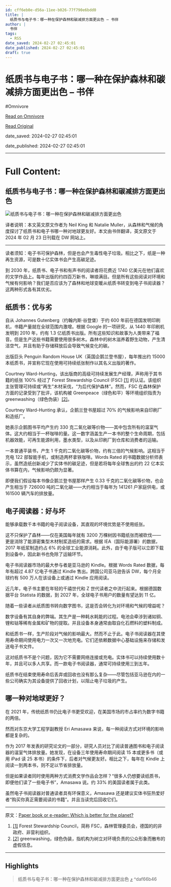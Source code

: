 ```yaml
---
id: cff6eb0e-d56a-11ee-b026-77f790e6bdd0
title: |
  纸质书与电子书：哪一种在保护森林和碳减排方面更出色 – 书伴
author: |
  书伴
tags:
  - RSS
date_saved: 2024-02-27 02:45:01
date_published: 2024-02-27 02:45:01
draft: true
---
```


# 纸质书与电子书：哪一种在保护森林和碳减排方面更出色 – 书伴
#Omnivore

[Read on Omnivore](https://omnivore.app/me/-18dea83cce7)

[Read Original](https://bookfere.com/post/1091.html)

date_saved: 2024-02-27 02:45:01

date_published: 2024-02-27 02:45:01

--- 

# Full Content: 

## 纸质书与电子书：哪一种在保护森林和碳减排方面更出色

![纸质书与电子书：哪一种在保护森林和碳减排方面更出色](https://proxy-prod.omnivore-image-cache.app/780x0,snvtLOn3lm1ZfENb8eLEeKAXdPCfCESjsDsxjFxotVNg/https://bookfere.com/wp-content/uploads/2024/02/paperback-vs-ebook.jpg)

译者说明：本文英文原文作者为 Neil King 和 Natalie Muller，从森林和气候的角度探讨了纸质书和电子书哪一种对地球更友好。本文由书伴翻译，英文原文于 2024 年 02 月 23 日刊载在 DW 网站上。

---

读者须知：电子书可保护森林，但是也会产生毒性电子垃圾。相比之下，纸是一种再生资源，可是数十亿实体书会产生高碳足迹。

到 2030 年，纸质书、电子书和有声书的阅读者将花费近 1740 亿美元在他们喜欢的文学作品上。每年出版的约四百万新书，琳琅满目。但是所有这些阅读对环境和气候有何影响？我们是否应该为了森林和地球变暖从纸质书转变到电子书阅读器？这两种形式各有其优劣。

## 纸质书：优与劣

自从 Johannes Gutenberg（约翰内斯·谷登堡）于约 600 年前在德国发明印刷机，书籍产量就在全球范围内激增。根据 Google 的一项研究，从 1440 年印刷机发明到 2010 年，约有 1.3 亿纸质书出版。所有这些知识和故事为人类带来了福音。但是生产这些书籍需要使用很多树木。森林中的树木滋养着野生动物，产生清洁空气，并且有助于存储释放后会导致气候变化的碳。

出版巨头 Penguin Random House UK（英国企鹅兰登书屋），每年推出约 15000 本纸质书，并宣称它现在使用可持续纸张制作以其名义出版的著作。

Courtney Ward-Hunting，该出版商的高级可持续发展生产经理，声称用于其书籍的纸张 100% 经过了 Forest Stewardship Council (FSC) [\[1\]](#footnote-1) 的认证。该组织主张管理可持续或“再生”木材采伐，“为后代保护森林”。然而，FSC 在森林保护方面的记录受到了批评，该机构被 Greenpeace（绿色和平）等环境组织指责为 greenwashing（绿色伪装）[\[2\]](#footnote-2)。

Courtney Ward-Hunting 承认，企鹅兰登书屋超过 70% 的气候影响来自印刷厂和造纸厂。

她表示企鹅图书平均产生约 330 克二氧化碳等价物——其中包含所有的温室气体。这大约相当于一杯咖啡的量。这一数字涵盖生产一本书的整个生命周期，包括机器效能，可再生能源利用，墨水类型，以及从印刷厂到仓库和消费者的运输。

一本普通平装书，产生 1 千克的二氧化碳等价物，约有三倍的气候影响。这相当于充电 122 部智能手机，或制造两杯拿铁咖啡。Words Rated 的书籍数据分析师表示，虽然造纸创新减少了实体书的碳足迹，但是若将每年全球售出的约 22 亿本实体书算在内，气候影响仍颇为显著。

即便我们假设每本书像企鹅兰登书屋那样产生 0.33 千克的二氧化碳等价物，也会产生相当于 726000 吨的二氧化碳——大约相当于每年为 141261 户家庭供电，或 161500 辆汽车的排放量。

## 电子阅读器：好与坏

能够承载数千本书籍的电子阅读设备，其直观的坏境优势是不使用纸张。

这不只保护了森林——仅在美国每年就有 3200 万棵树因书籍纸张而被砍伐——更是消除了能源密集型木材制浆造纸的需求。根据 IEA（国际能源署）的数据，2017 年纸浆制造约占 6% 的全球工业能源消耗。此外，由于电子版可以立即下载到设备中，因此新书也免除了运输环节。

电子书阅读器市场的最大参与者是亚马逊的 Kindle。根据 Words Rated 数据，每年有超过 4.87 亿电子书通过 Kindle 售出。跨国公司亚马逊告诉 DW，每个月全球约有 500 万人在该设备上或通过 Kindle 应用阅读。

近几年，电子书主要在年轻的千禧世代和 Z 世代读者之中流行起来。根据德国数据平台 Statista 的数据，到 2027 年，全球电子书用户的数量有望达到 11 亿。

随着一些读者从纸质图书转向数字图书，这是否会转化为对环境和气候的增益呢？

数字设备有其自身的弊端。其生产是一种耗水耗能的过程。电池会牵涉到诸如铜、锂和钴等稀有金属和矿物的提取。并且设备本身通常由取自化石燃料的塑料制成。

和纸质书一样，生产阶段对气候的影响最大。然而不止于此。电子书阅读器在其使用寿命期间使用电力一次又一次地充电。它们还依赖数据中心基础设施来存储和发送电子书文件。

这对纸质书不是个问题，因为它不需要网络连接或充电。实体书可以持续使用数十年，并且可以多人共享。而一款电子书阅读器，通常可持续使用三到五年。

纸质书在结束使用寿命后丢弃或回收也没有那么复杂——尽管包括亚马逊在内的一些公司确实为其设备提供了回收计划，以阻止电子垃圾的产生。

## 哪一种对地球更好？

在 2021 年，传统纸质书仍比电子书更受欢迎，在美国市场的市占率约为数字书籍的两倍。

然而对东京大学工程学副教授 Eri Amasawa 来说，每一种阅读方式对环境的影响都是复杂的。

作为 2017 年发表的研究论文的一部分，研究人员对比了阅读普通图书和电子阅读器的温室气体排放量。她发现，在设备三年使用寿命期间阅读 15 本或更多书（或用 iPad 读 25 本书）的条件下，后者对气候更友好。相比之下，每年在 Kindle 上阅读一到两本书，则不足以节省排放量。

但是如果读者同时使用两种方式消费文学作品会怎样？“很多人仍想要读纸质书，即便他们读了一些电子书”，Amasawa 说。约 33% 的美国读者属于此类。

虽然电子书阅读器对普通读者具有环保意义，Amasawa 还是建议实体书狂热爱好者“购买你真正需要阅读的书籍”。并且当读完后回收它们。

---

原文：[Paper book or e-reader: Which is better for the planet?](https://www.dw.com/en/paper-book-or-e-reader-which-is-better-for-the-planet/a-68314697)

1. [\[1\]](#footnote-1-back) Forest Stewardship Council，简称 FSC，森林管理委员会，德国的的非政府、非营利组织。
2. [\[2\]](#footnote-2-back) greenwashing，绿色伪装，指机构为树立对环境负责的公众形象而散布的虚假信息。

---

## Highlights

> 纸质书与电子书：哪一种在保护森林和碳减排方面更出色 [⤴️](https://omnivore.app/me/-18dea83cce7#daf66b46-f9df-412b-9fa8-f7190be32c71)  ^daf66b46

